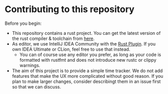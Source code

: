 # Contributing to this repository 

Before you begin:

- This repository contains a rust project. You can get the latest version of the rust compiler & toolchain from [here](https://www.rust-lang.org/learn/get-started).
- As editor, we use IntelliJ IDEA Community with the [Rust Plugin](https://intellij-rust.github.io/). If you own IDEA Ultimate or CLion, feel free to use that instead.
  - You can of course use any editor you prefer, as long as your code is formatted with rustfmt and does not introduce new rustc or clippy warnings.
- The aim of this project is to provide a simple time tracker. We do not add features that make the UX more complicated without good reason. If you plan to make larger changes, consider describingt them in an issue first so that we can discuss.
